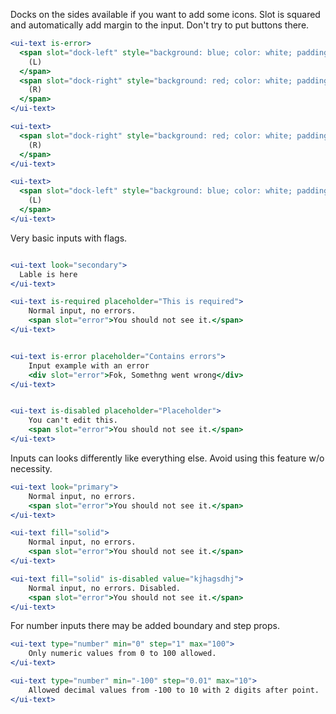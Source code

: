 Docks on the sides available if you want to add some icons. Slot is squared and automatically add margin to the input.
Don't try to put buttons there.

```jsx
<ui-text is-error>
  <span slot="dock-left" style="background: blue; color: white; padding: 2px">
    (L)
  </span>
  <span slot="dock-right" style="background: red; color: white; padding: 2px">
    (R)
  </span>
</ui-text>
```

```jsx
<ui-text>
  <span slot="dock-right" style="background: red; color: white; padding: 2px">
    (R)
  </span>
</ui-text>
```

```jsx
<ui-text>
  <span slot="dock-left" style="background: blue; color: white; padding: 2px">
    (L)
  </span>
</ui-text>
```

Very basic inputs with flags.

```jsx

<ui-text look="secondary">
  Lable is here
</ui-text>

<ui-text is-required placeholder="This is required">
    Normal input, no errors.
    <span slot="error">You should not see it.</span>
</ui-text>


<ui-text is-error placeholder="Contains errors">
    Input example with an error
    <div slot="error">Fok, Somethng went wrong</div>
</ui-text>


<ui-text is-disabled placeholder="Placeholder">
    You can't edit this.
    <span slot="error">You should not see it.</span>
</ui-text>


```

Inputs can looks differently like everything else. Avoid using this feature w/o necessity.

```jsx
<ui-text look="primary">
    Normal input, no errors.
    <span slot="error">You should not see it.</span>
</ui-text>

<ui-text fill="solid">
    Normal input, no errors.
    <span slot="error">You should not see it.</span>
</ui-text>

<ui-text fill="solid" is-disabled value="kjhagsdhj">
    Normal input, no errors. Disabled.
    <span slot="error">You should not see it.</span>
</ui-text>


```

For number inputs there may be added boundary and step props.

```jsx
<ui-text type="number" min="0" step="1" max="100">
    Only numeric values from 0 to 100 allowed.
</ui-text>

<ui-text type="number" min="-100" step="0.01" max="10">
    Allowed decimal values from -100 to 10 with 2 digits after point.
</ui-text>
```

